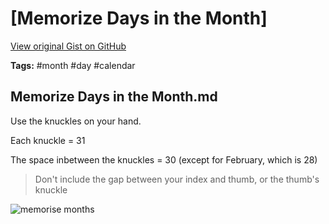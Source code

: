 # [Memorize Days in the Month] 

[View original Gist on GitHub](https://gist.github.com/Integralist/a7dda88c5959e3684fc9cd467464813d)

**Tags:** #month #day #calendar

## Memorize Days in the Month.md

Use the knuckles on your hand.

Each knuckle = 31

The space inbetween the knuckles = 30 (except for February, which is 28)

> Don't include the gap between your index and thumb, or the thumb's knuckle

![memorise months](https://user-images.githubusercontent.com/180050/41415593-d785926c-6fe0-11e8-8299-1e54e84a1522.png)

